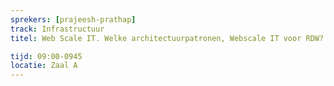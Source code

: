 ```yaml
---
sprekers: [prajeesh-prathap]
track: Infrastructuur
titel: Web Scale IT. Welke architectuurpatronen, Webscale IT voor RDW?

tijd: 09:00-0945
locatie: Zaal A
---
```





